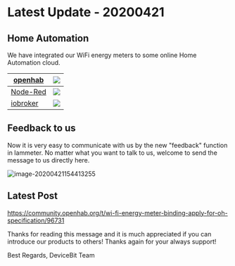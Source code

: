 # Latest Update - 20200421

## Home Automation

We have integrated our WiFi energy meters to some online Home Automation cloud.


| [openhab](https://www.iammeter.com/doc/iammeter/openhab.html) | ![](https://leweidoc.oss-cn-hangzhou.aliyuncs.com/lewei50/img/iammeter/openhabwps8.jpg) |
| ------------------------------------------------------------ | ------------------------------------------------------------ |
| [Node-Red](https://www.iammeter.com/doc/iammeter/nodered.html) | ![](https://leweidoc.oss-cn-hangzhou.aliyuncs.com/lewei50/img/iammeter/noderedimage-20200402103854834.png) |
| [iobroker](https://www.iammeter.com/doc/iammeter/iobroker.html) | ![](https://leweidoc.oss-cn-hangzhou.aliyuncs.com/lewei50/img/iammeter/iobrokerimage-20200416183503571.png) |



##  Feedback to us
Now it is very easy to communicate with us by the new "feedback" function in Iammeter.
No matter what you want to talk to us, welcome to send the message to us directly here.

![image-20200421154413255](https://leweidoc.oss-cn-hangzhou.aliyuncs.com/lewei50/img/l/image-20200421154413255.png)



## Latest Post

https://community.openhab.org/t/wi-fi-energy-meter-binding-apply-for-oh-specification/96731


Thanks for reading this message and it is much appreciated if you can introduce our products to others! Thanks again for your always support!

Best Regards,
DeviceBit Team

